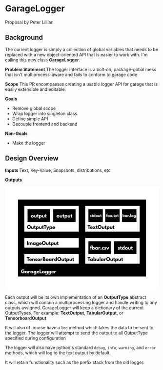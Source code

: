 # GarageLogger
Proposal by Peter Lillian

## Background

The current logger is simply a collection of global variables that needs to be replaced with a new object-oriented API that is easier to work with. I'm calling this new class **GarageLogger**.

**Problem Statement**
The logger interface is a bolt-on, package-gobal mess that isn't multiprocess-aware and fails to conform to garage code 

**Scope**
This PR encompasses creating a usable logger API for garage that is easily extensible and editable.

**Goals**
- Remove global scope
- Wrap logger into singleton class
- Define simple API
- Decouple frontend and backend

**Non-Goals**
- Make the logger 

## Design Overview

**Inputs**
Text, Key-Value, Snapshots, distributions, etc

**Outputs**

![GarageLogger](GarageLogger.svg)

Each output will be its own implementation of an **OutputType** abstract class, which will contain a multiprocessing logger and handle writing to any outputs assigned. GarageLogger will keep a dictionary of the current OutputTypes. For example: **TextOutput**, **TabularOutput**, or **TensorboardOutput**

It will also of course have a `log` method which takes the data to be sent to the logger. The logger will attempt to send the output to all OutputType specified during configuration

The logger will also have python's standard `debug`, `info`, `warning`, and `error` methods, which will log to the text output by default.

It will retain functionality such as the prefix stack from the old logger.
